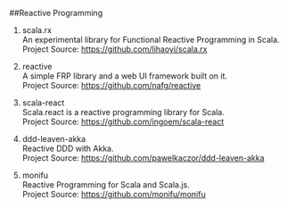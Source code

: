 ##Reactive Programming

1. scala.rx     
An experimental library for Functional Reactive Programming in Scala.     
Project Source: https://github.com/lihaoyi/scala.rx          

1. reactive  
A simple FRP library and a web UI framework built on it.    
Project Source: https://github.com/nafg/reactive   

1. scala-react    
Scala.react is a reactive programming library for Scala.    
Project Source: https://github.com/ingoem/scala-react   

1. ddd-leaven-akka     
Reactive DDD with Akka.     
Project Source: https://github.com/pawelkaczor/ddd-leaven-akka    

1. monifu    
Reactive Programming for Scala and Scala.js.    
Project Source: https://github.com/monifu/monifu   

  